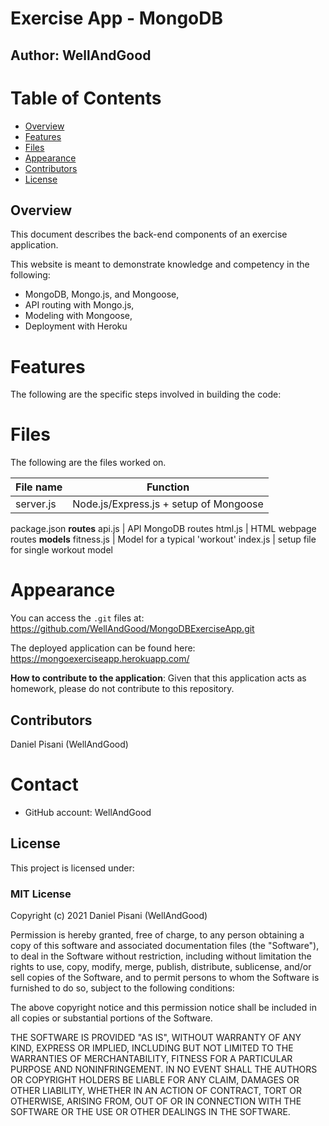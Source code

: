 # Exercise App - MongoDB 

## Author: WellAndGood

# Table of Contents
* [Overview](#overview)
* [Features](#features)
* [Files](#files)
* [Appearance](#appearance)
* [Contributors](#contributors)
* [License](#license)

## Overview

This document describes the back-end components of an exercise application.  

This website is meant to demonstrate knowledge and competency in the following:

- MongoDB, Mongo.js, and Mongoose,
- API routing with Mongo.js,
- Modeling with Mongoose,
- Deployment with Heroku

# Features
The following are the specific steps involved in building the code:


# Files

The following are the files worked on.

File name | Function
------------ | -------------
server.js | Node.js/Express.js + setup of Mongoose
package.json
**routes**
api.js | API MongoDB routes
html.js | HTML webpage routes
**models**
fitness.js | Model for a typical 'workout'
index.js | setup file for single workout model

# Appearance 

You can access the `.git` files at:
https://github.com/WellAndGood/MongoDBExerciseApp.git

The deployed application can be found here:
https://mongoexerciseapp.herokuapp.com/ 

**How to contribute to the application**: Given that this application acts as homework, please do not contribute to this repository.

## Contributors
Daniel Pisani (WellAndGood)

# Contact
* GitHub account: WellAndGood

## License
This project is licensed under:

### MIT License

Copyright (c) 2021 Daniel Pisani (WellAndGood) 

Permission is hereby granted, free of charge, to any person obtaining a copy of this software and associated documentation files (the "Software"), to deal in the Software without restriction, including without limitation the rights to use, copy, modify, merge, publish, distribute, sublicense, and/or sell copies of the Software, and to permit persons to whom the Software is furnished to do so, subject to the following conditions:

The above copyright notice and this permission notice shall be included in all copies or substantial portions of the Software.

THE SOFTWARE IS PROVIDED "AS IS", WITHOUT WARRANTY OF ANY KIND, EXPRESS OR IMPLIED, INCLUDING BUT NOT LIMITED TO THE WARRANTIES OF MERCHANTABILITY, FITNESS FOR A PARTICULAR PURPOSE AND NONINFRINGEMENT. IN NO EVENT SHALL THE AUTHORS OR COPYRIGHT HOLDERS BE LIABLE FOR ANY CLAIM, DAMAGES OR OTHER LIABILITY, WHETHER IN AN ACTION OF CONTRACT, TORT OR OTHERWISE, ARISING FROM, OUT OF OR IN CONNECTION WITH THE SOFTWARE OR THE USE OR OTHER DEALINGS IN THE SOFTWARE.